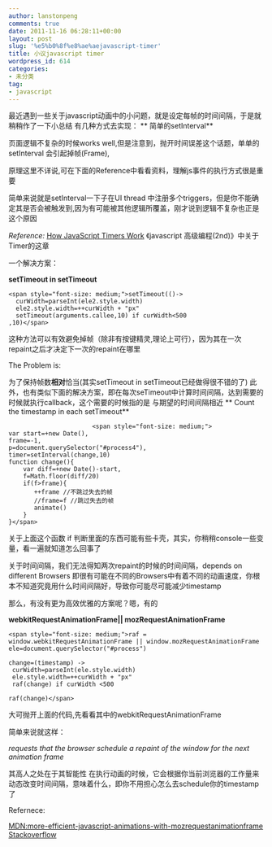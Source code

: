 ```yaml
---
author: lanstonpeng
comments: true
date: 2011-11-16 06:28:11+00:00
layout: post
slug: '%e5%b0%8f%e8%ae%aejavascript-timer'
title: 小议javascript timer
wordpress_id: 614
categories:
- 未分类
tag:
- javascript
---
```


最近遇到一些关于javascript动画中的小问题，就是设定每帧的时间间隔，于是就稍稍作了一下小总结
有几种方式去实现：
** 简单的setInterval**

页面逻辑不复杂的时候works well,但是注意到，抛开时间误差这个话题，单单的setInterval 会引起掉帧(Frame),

原理这里不详说,可在下面的Reference中看看资料，理解js事件的执行方式很是重要

简单来说就是setInterval一下子在UI thread 中注册多个triggers，但是你不能确定其是否会被触发到,因为有可能被其他逻辑所覆盖，刚才说到逻辑不复杂也正是这个原因


_Reference:_
[How JavaScript Timers Work](http://ejohn.org/blog/how-javascript-timers-work/)
《javascript 高级编程(2nd)》中关于Timer的这章




一个解决方案：


**setTimeout in setTimeout**

    
    <span style="font-size: medium;">setTimeout(()->
      curWidth=parseInt(ele2.style.width)
      ele2.style.width=++curWidth + "px"
      setTimeout(arguments.callee,10) if curWidth<500
    ,10)</span>


这种方法可以有效避免掉帧（除非有按键精灵,理论上可行），因为其在一次repaint之后才决定下一次的repaint在哪里


The Problem is:<!-- more -->



为了保持帧数**相对**恰当(其实setTimeout in setTimeout已经做得很不错的了)
此外，也有类似下面的解决方案，即在每次seTimeout中计算时间间隔，达到需要的时候就执行callback，这个需要的时候指的是
与期望的时间间隔相近
** Count the timestamp in each setTimeout**

    
    		               <span style="font-size: medium;">
    var start=+new Date(),
    frame=-1,
    p=document.querySelector("#process4"),
    timer=setInterval(change,10)
    function change(){
        var diff=+new Date()-start,
        f=Math.floor(diff/20)
        if(f>frame){
           ++frame //不跳过失去的帧
           //frame=f //跳过失去的帧
           animate()
        }
    }</span>


关于上面这个函数 if 判断里面的东西可能有些卡壳，其实，你稍稍console一些变量，看一遍就知道怎么回事了

关于时间间隔，我们无法得知两次repaint的时候的时间间隔，depends on different Browsers
即很有可能在不同的Browsers中有着不同的动画速度，你根本不知道究竟用什么时间间隔好，导致你可能尽可能减少timestamp

那么，有没有更为高效优雅的方案呢？嗯，有的

**webkitRequestAnimationFrame|| mozRequestAnimationFrame**

    
    <span style="font-size: medium;">raf = window.webkitRequestAnimationFrame || window.mozRequestAnimationFrame
    ele=document.querySelector("#process")
    
    change=(timestamp) ->
     curWidth=parseInt(ele.style.width)
     ele.style.width=++curWidth + "px"
     raf(change) if curWidth <500
    
    raf(change)</span>




大可抛开上面的代码,先看看其中的webkitRequestAnimationFrame


简单来说就这样：

_requests that the browser schedule a repaint of the window for the next animation frame_

其高人之处在于其智能性
在执行动画的时候，它会根据你当前浏览器的工作量来动态改变时间间隔，意味着什么，即你不用担心怎么去schedule你的timestamp了


Refernece:




[MDN:more-efficient-javascript-animations-with-mozrequestanimationframe](http://hacks.mozilla.org/2010/08/more-efficient-javascript-animations-with-mozrequestanimationframe/)
[Stackoverflow](http://stackoverflow.com/questions/196027/is-there-a-more-accurate-way-to-create-a-javascript-timer-than-settimeout)
